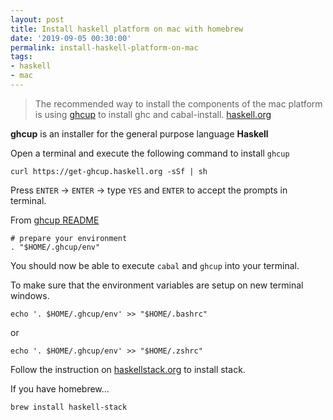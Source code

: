 ```yaml
---
layout: post
title: Install haskell platform on mac with homebrew
date: '2019-09-05 00:30:00'
permalink: install-haskell-platform-on-mac
tags:
- haskell
- mac
---
```


> The recommended way to install the components of the mac platform is using 
[ghcup](https://www.haskell.org/ghcup) to install ghc and cabal-install. 
[haskell.org](https://www.haskell.org/platform/)

**ghcup** is an installer for the general purpose language **Haskell**

Open a terminal and execute the following command to install `ghcup`

    curl https://get-ghcup.haskell.org -sSf | sh

Press `ENTER` -\> `ENTER` -\> type `YES` and `ENTER` to accept the prompts in 
terminal.

From [ghcup README][ghup_readme]

    # prepare your environment
    . "$HOME/.ghcup/env"

You should now be able to execute `cabal` and `ghcup` into your terminal.

To make sure that the environment variables are setup on new terminal windows.

    echo '. $HOME/.ghcup/env' >> "$HOME/.bashrc"

or

    echo '. $HOME/.ghcup/env' >> "$HOME/.zshrc"

Follow the instruction on [haskellstack.org][hsk_readme] to install stack.

If you have homebrew…

    brew install haskell-stack

[ghup_readme]: <https://gitlab.haskell.org/haskell/ghcup/blob/master/README.md>
[hsk_readme]: <https://docs.haskellstack.org/en/stable/README/> 
